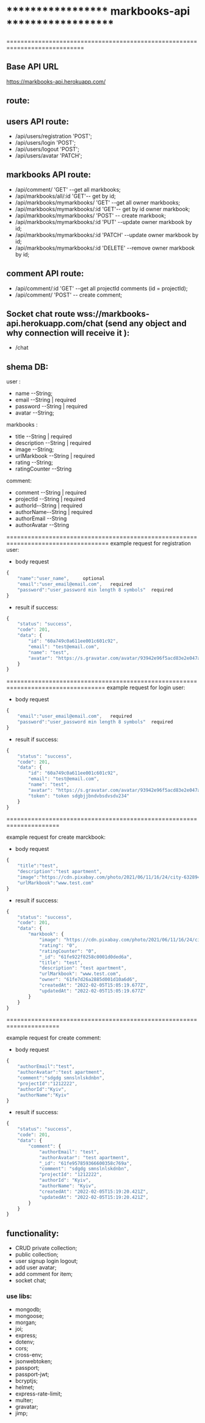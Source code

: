 # ***************** markbooks-api ******************
============================================================================
## Base API URL
 https://markbooks-api.herokuapp.com/

## route:

## users API route:

- /api/users/registration 'POST';
- /api/users/login 'POST';
- /api/users/logout 'POST';
- /api/users/avatar 'PATCH';

## markbooks API route:

- /api/comment/ 'GET' --get all markbooks;
- /api/markbooks/all/:id 'GET'-- get by id;
- /api/markbooks/mymarkbooks/ 'GET' --get all owner markbooks;
- /api/markbooks/mymarkbooks/:id 'GET'-- get by id owner markbook;
- /api/markbooks/mymarkbooks/ 'POST' -- create markbook;
- /api/markbooks/mymarkbooks/:id 'PUT' --update owner markbook by id;
- /api/markbooks/mymarkbooks/:id 'PATCH' --update owner markbook by id;
- /api/markbooks/mymarkbooks/:id 'DELETE' --remove owner markbook by id;

## comment API route:

- /api/comment/:id 'GET' --get all projectId comments (id = projectId);
- /api/comment/ 'POST' -- create comment;

## Socket chat route wss://markbooks-api.herokuapp.com/chat (send any object and why connection will receive it ):

- /chat

## shema DB:

user :

- name --String;
- email --String | required
- password --String | required
- avatar --String;

markbooks :

- title --String | required
- description --String | required
- image --String;
- urlMarkbook --String | required
- rating --String;
- ratingCounter --String

comment: 

- comment --String | required
- projectId --String | required
- authorId--String | required
- authorName--String | required
- authorEmail --String 
- authorAvatar --String 


===================================================================================
example request for registration user:

- body request

```javascript
{
    "name":"user_name",     optional
    "email":"user_email@email.com",   required
    "password":"user_password min length 8 symbols"  required
}
```

- result if success:

```javascript
{
    "status": "success",
    "code": 201,
    "data": {
        "id": "60a749c0a611ee001c601c92",
        "email": "test@email.com",
        "name": "test",
        "avatar": "https://s.gravatar.com/avatar/93942e96f5acd83e2e047ad8fe03114d?s=250",
    }
}
```

==================================================================================
example request for login user:

- body request

```javascript
{
    "email":"user_email@email.com",   required
    "password":"user_password min length 8 symbols"  required
}
```

- result if success:

```javascript
{
    "status": "success",
    "code": 201,
    "data": {
        "id": "60a749c0a611ee001c601c92",
        "email": "test@email.com",
        "name": "test",
        "avatar": "https://s.gravatar.com/avatar/93942e96f5acd83e2e047ad8fe03114d?s=250",
        "token": "token sdgbjjbndvbsdvsdv234"
    }
}
```

=====================================================================

example request for create marckbook:

- body request

```javascript
{
    "title":"test",
    "description":"test apartment",
    "image":"https://cdn.pixabay.com/photo/2021/06/11/16/24/city-6328941_960_720.jpg",
    "urlMarkbook":"www.test.com"
}
```

- result if success:

```javascript
{
    "status": "success",
    "code": 201,
    "data": {
        "markbook": {
            "image": "https://cdn.pixabay.com/photo/2021/06/11/16/24/city-6328941_960_720.jpg",
            "rating": "0",
            "ratingCounter": "0",
            "_id": "61fe922f0258c0001d0ded6a",
            "title": "test",
            "description": "test apartment",
            "urlMarkbook": "www.test.com",
            "owner": "61fe7d26a2885d001d10a6d6",
            "createdAt": "2022-02-05T15:05:19.677Z",
            "updatedAt": "2022-02-05T15:05:19.677Z"
        }
    }
}
```

=====================================================================

example request for create comment:

- body request

```javascript
{
    "authorEmail":"test",
    "authorAvatar":"test apartment",
    "comment":"sdgdg smnslnlskdnbn",
    "projectId":"1212222",
    "authorId":"Kyiv",
    "authorName":"Kyiv"
}
```

- result if success:

```javascript
{
    "status": "success",
    "code": 201,
    "data": {
        "comment": {
            "authorEmail": "test",
            "authorAvatar": "test apartment",
            "_id": "61fe957859366600358c769a",
            "comment": "sdgdg smnslnlskdnbn",
            "projectId": "1212222",
            "authorId": "Kyiv",
            "authorName": "Kyiv",
            "createdAt": "2022-02-05T15:19:20.421Z",
            "updatedAt": "2022-02-05T15:19:20.421Z",
        }
    }
}
```

## functionality:

- CRUD private collection;
- public collection;
- user signup login logout;
- add user avatar;
- add comment for item;
- socket chat;

### use libs:

- mongodb;
- mongoose;
- morgan;
- joi;
- express;
- dotenv;
- cors;
- cross-env;
- jsonwebtoken;
- passport;
- passport-jwt;
- bcryptjs;
- helmet;
- express-rate-limit;
- multer;
- gravatar;
- jimp;
